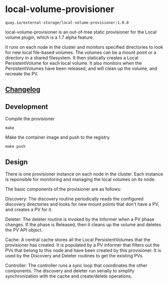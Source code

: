 # local-volume-provisioner

`quay.io/external-storage/local-volume-provisioner:1.0.0`

local-volume-provisioner is an out-of-tree static provisioner for the Local volume plugin, which is a 1.7 alpha feature.

It runs on each node in the cluster and monitors specified directories to look for new local file-based volumes.  The volumes can be a mount point or a directory in a shared filesystem.  It then statically creates a Local PersistentVolume for each local volume.  It also monitors when the PersistentVolumes have been released, and will clean up the volume, and recreate the PV.

## [Changelog](CHANGELOG.md)

## Development

Compile the provisioner
``` console
make
```

Make the container image and push to the registry
``` console
make push
```

## Design
There is one provisioner instance on each node in the cluster.  Each instance is reponsible for monitoring and managing the local volumes on its node.

The basic components of the provisioner are as follows:

Discovery: The discovery routine periodically reads the configured discovery directories and looks for new mount points that don't have a PV, and creates a PV for it.

Deleter: The deleter routine is invoked by the Informer when a PV phase changes.  If the phase is Released, then it cleans up the volume and deletes the PV API object.

Cache: A central cache stores all the Local PersistentVolumes that the provisioner has created.  It is populated by a PV informer that filters out the PVs that belong to this node and have been created by this provisioner.  It is used by the Discovery and Deleter routines to get the existing PVs.

Controller: The controller runs a sync loop that coordinates the other components.  The discovery and deleter run serially to simplify synchronization with the cache and create/delete operations.
